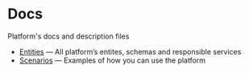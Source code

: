 # Docs

Platform's docs and description files

- [Entities](entities.md) — All platform’s entites, schemas and responsible services
- [Scenarios](scenarios.md) — Examples of how you can use the platform
